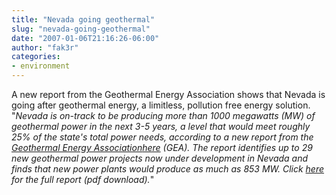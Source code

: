 ```yaml
---
title: "Nevada going geothermal"
slug: "nevada-going-geothermal"
date: "2007-01-06T21:16:26-06:00"
author: "fak3r"
categories:
- environment
---
```


A new report from the Geothermal Energy Association shows that Nevada is going after geothermal energy, a limitless, pollution free energy solution. "_Nevada is on-track to be producing more than 1000 megawatts (MW) of geothermal power in the next 3-5 years, a level that would meet roughly 25% of the state's total power needs, according to a new report from the [Geothermal Energy Association](http://www.renewableenergyaccess.com/rea/partner/story;jsessionid=3A8AF2D59C85C53E0C9659E32F8C117F?id=46945)[here](http://www.geo-energy.org/publications/reports/Geothermal%20Resource%20Development%20in%20Nevada%202006.pdf) (GEA). The report identifies up to 29 new geothermal power projects now under development in Nevada and finds that new power plants would produce as much as 853 MW. Click [here](http://www.geo-energy.org/publications/reports/Geothermal%20Resource%20Development%20in%20Nevada%202006.pdf) for the full report (pdf download)._"
